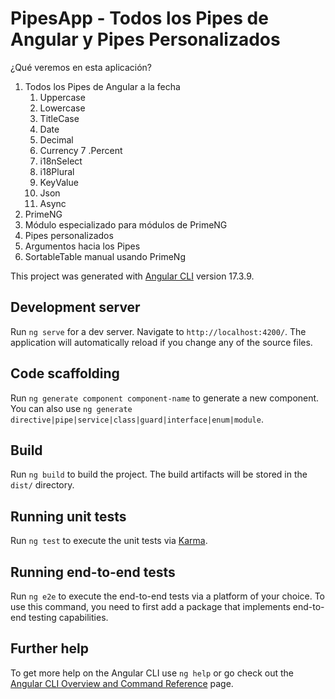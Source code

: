 # PipesApp - Todos los Pipes de Angular y Pipes Personalizados

¿Qué veremos en esta aplicación?

1. Todos los Pipes de Angular a la fecha
    1. Uppercase
    2. Lowercase
    3. TitleCase
    4. Date
    5. Decimal
    6. Currency
    7 .Percent
    8. i18nSelect
    9. i18Plural
    10. KeyValue
    11. Json
    12. Async
2. PrimeNG
3. Módulo especializado para módulos de PrimeNG
4. Pipes personalizados
5. Argumentos hacia los Pipes
6. SortableTable manual usando PrimeNg


This project was generated with [Angular CLI](https://github.com/angular/angular-cli) version 17.3.9.

## Development server

Run `ng serve` for a dev server. Navigate to `http://localhost:4200/`. The application will automatically reload if you change any of the source files.

## Code scaffolding

Run `ng generate component component-name` to generate a new component. You can also use `ng generate directive|pipe|service|class|guard|interface|enum|module`.

## Build

Run `ng build` to build the project. The build artifacts will be stored in the `dist/` directory.

## Running unit tests

Run `ng test` to execute the unit tests via [Karma](https://karma-runner.github.io).

## Running end-to-end tests

Run `ng e2e` to execute the end-to-end tests via a platform of your choice. To use this command, you need to first add a package that implements end-to-end testing capabilities.

## Further help

To get more help on the Angular CLI use `ng help` or go check out the [Angular CLI Overview and Command Reference](https://angular.io/cli) page.
